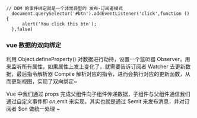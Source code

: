```
// DOM 的事件绑定就是一个非常典型的 发布-订阅者模式
  document.querySelector('#btn').addEventListener('click',function () {
      alert('You click this btn');
  },false)

```

### vue 数据的双向绑定

利用 Object.defineProperty() 对数据进行劫持，设置一个监听器 Observer，用来监听所有属性，如果属性上发上变化了，就需要告诉订阅者 Watcher 去更新数据，最后指令解析器 Compile 解析对应的指令，进而会执行对应的更新函数，从而更新视图，实现了双向绑定~

Vue 中我们通过 props 完成父组件向子组件传递数据，子组件与父组件通信我们通过自定义事件即 $on,$emit 来实现，其实也就是通过 $emit 来发布消息，并对订阅者 $on 做统一处理 ~
